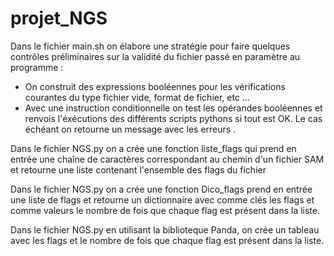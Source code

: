 # projet_NGS

Dans le fichier main.sh on élabore une stratégie pour faire quelques contrôles préliminaires sur la validité du fichier passé en paramètre au programme :
- On construit des expressions booléennes pour les vérifications courantes du type fichier vide, format de fichier, etc ...
- Avec une instruction conditionnelle on test les opérandes booléennes et renvois l'éxécutions des différents scripts pythons si tout est OK. Le cas échéant on retourne un message avec les erreurs .

Dans le fichier NGS.py on a crée une fonction liste_flags qui prend en entrée une chaîne de caractères correspondant au chemin d'un fichier SAM et retourne une liste contenant l'ensemble des flags du fichier

Dans le fichier NGS.py on a crée une fonction Dico_flags prend en entrée une liste de flags et retourne un dictionnaire avec comme clés les flags et comme valeurs le nombre de fois que chaque flag est présent dans la liste.

Dans le fichier NGS.py en utilisant la biblioteque Panda, on crée un tableau avec les flags et le nombre de fois que chaque flag est présent dans la liste. 